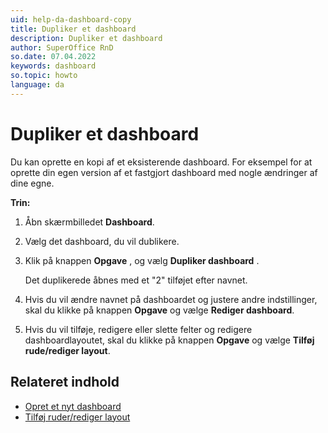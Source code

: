 ```yaml
---
uid: help-da-dashboard-copy
title: Dupliker et dashboard
description: Dupliker et dashboard
author: SuperOffice RnD
so.date: 07.04.2022
keywords: dashboard
so.topic: howto
language: da
---
```


# Dupliker et dashboard

Du kan oprette en kopi af et eksisterende dashboard. For eksempel for at oprette din egen version af et fastgjort dashboard med nogle ændringer af dine egne.

**Trin:**

1. Åbn skærmbilledet **Dashboard**.

2. Vælg det dashboard, du vil dublikere.

3. Klik på knappen **Opgave** , og vælg **Dupliker dashboard** .

    Det duplikerede åbnes med et "2" tilføjet efter navnet.

4. Hvis du vil ændre navnet på dashboardet og justere andre indstillinger, skal du klikke på knappen **Opgave** og vælge **Rediger dashboard**.

5. Hvis du vil tilføje, redigere eller slette felter og redigere dashboardlayoutet, skal du klikke på knappen **Opgave** og vælge **Tilføj rude/rediger layout**.

## Relateret indhold

* [Opret et nyt dashboard][1]
* [Tilføj ruder/rediger layout][2]

<!-- Referenced links -->
[1]: create.md
[2]: add-tile.md

<!-- Referenced images -->
